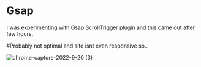 # Gsap

I was experimenting with Gsap ScrollTrigger plugin and this came out after few hours.

#Probably not optimal and site isnt even responsive so..

![chrome-capture-2022-9-20 (3)](https://user-images.githubusercontent.com/105635441/197041783-4c275158-7c2d-4a67-8d1d-ec978f004569.gif)
